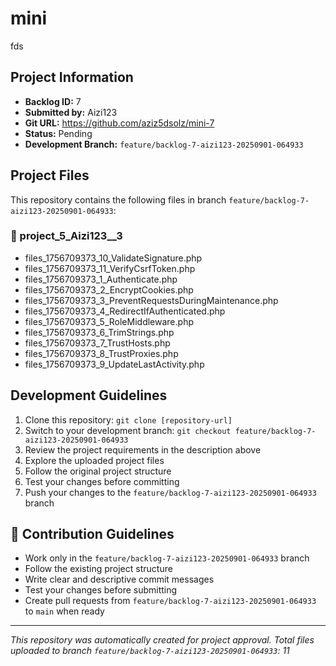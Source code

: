 # mini

fds

## Project Information

- **Backlog ID:** 7
- **Submitted by:** Aizi123
- **Git URL:** https://github.com/aziz5dsolz/mini-7
- **Status:** Pending
- **Development Branch:** `feature/backlog-7-aizi123-20250901-064933`

## Project Files

This repository contains the following files in branch `feature/backlog-7-aizi123-20250901-064933`:

### 📁 project_5_Aizi123__3
- files_1756709373_10_ValidateSignature.php
- files_1756709373_11_VerifyCsrfToken.php
- files_1756709373_1_Authenticate.php
- files_1756709373_2_EncryptCookies.php
- files_1756709373_3_PreventRequestsDuringMaintenance.php
- files_1756709373_4_RedirectIfAuthenticated.php
- files_1756709373_5_RoleMiddleware.php
- files_1756709373_6_TrimStrings.php
- files_1756709373_7_TrustHosts.php
- files_1756709373_8_TrustProxies.php
- files_1756709373_9_UpdateLastActivity.php

## Development Guidelines

1. Clone this repository: `git clone [repository-url]`
2. Switch to your development branch: `git checkout feature/backlog-7-aizi123-20250901-064933`
3. Review the project requirements in the description above
4. Explore the uploaded project files
5. Follow the original project structure
6. Test your changes before committing
7. Push your changes to the `feature/backlog-7-aizi123-20250901-064933` branch

## 🤝 Contribution Guidelines

- Work only in the `feature/backlog-7-aizi123-20250901-064933` branch
- Follow the existing project structure
- Write clear and descriptive commit messages
- Test your changes before submitting
- Create pull requests from `feature/backlog-7-aizi123-20250901-064933` to `main` when ready

---

*This repository was automatically created for project approval. Total files uploaded to branch `feature/backlog-7-aizi123-20250901-064933`: 11*
